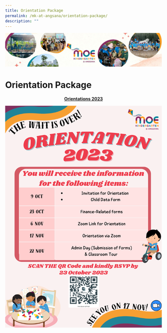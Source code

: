```yaml
---
title: Orientation Package
permalink: /mk-at-angsana/orientation-package/
description: ""
---
```

![](/images/MK-Angsana.jpg)


Orientation Package
===================



<center><b><u> Orientations 2023 </u></b></center>
	
![](/images/MK@Angsana/orientation%202023%20poster.png)

